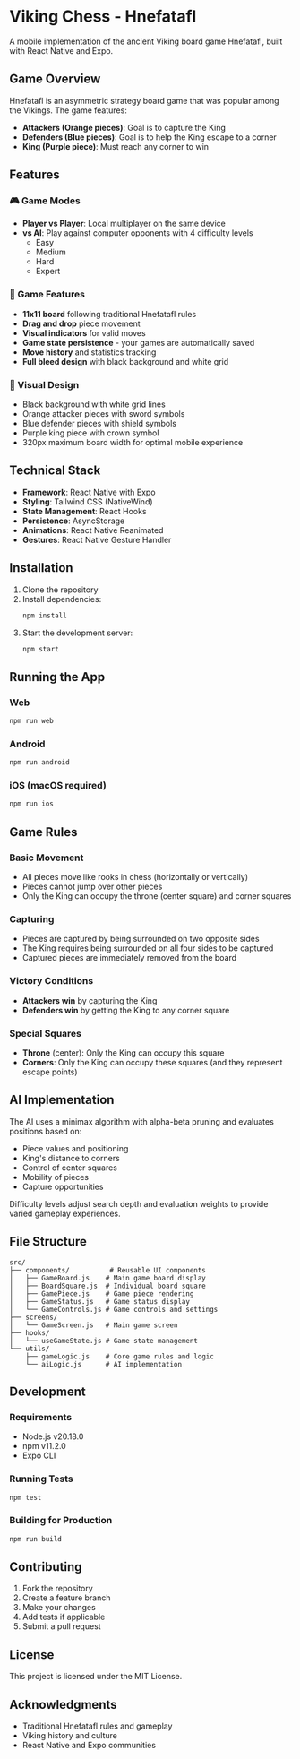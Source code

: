 # Viking Chess - Hnefatafl

A mobile implementation of the ancient Viking board game Hnefatafl, built with React Native and Expo.

## Game Overview

Hnefatafl is an asymmetric strategy board game that was popular among the Vikings. The game features:

- **Attackers (Orange pieces)**: Goal is to capture the King
- **Defenders (Blue pieces)**: Goal is to help the King escape to a corner
- **King (Purple piece)**: Must reach any corner to win

## Features

### 🎮 Game Modes

- **Player vs Player**: Local multiplayer on the same device
- **vs AI**: Play against computer opponents with 4 difficulty levels
  - Easy
  - Medium
  - Hard
  - Expert

### 🎯 Game Features

- **11x11 board** following traditional Hnefatafl rules
- **Drag and drop** piece movement
- **Visual indicators** for valid moves
- **Game state persistence** - your games are automatically saved
- **Move history** and statistics tracking
- **Full bleed design** with black background and white grid

### 🎨 Visual Design

- Black background with white grid lines
- Orange attacker pieces with sword symbols
- Blue defender pieces with shield symbols
- Purple king piece with crown symbol
- 320px maximum board width for optimal mobile experience

## Technical Stack

- **Framework**: React Native with Expo
- **Styling**: Tailwind CSS (NativeWind)
- **State Management**: React Hooks
- **Persistence**: AsyncStorage
- **Animations**: React Native Reanimated
- **Gestures**: React Native Gesture Handler

## Installation

1. Clone the repository
2. Install dependencies:
   ```bash
   npm install
   ```
3. Start the development server:
   ```bash
   npm start
   ```

## Running the App

### Web

```bash
npm run web
```

### Android

```bash
npm run android
```

### iOS (macOS required)

```bash
npm run ios
```

## Game Rules

### Basic Movement

- All pieces move like rooks in chess (horizontally or vertically)
- Pieces cannot jump over other pieces
- Only the King can occupy the throne (center square) and corner squares

### Capturing

- Pieces are captured by being surrounded on two opposite sides
- The King requires being surrounded on all four sides to be captured
- Captured pieces are immediately removed from the board

### Victory Conditions

- **Attackers win** by capturing the King
- **Defenders win** by getting the King to any corner square

### Special Squares

- **Throne** (center): Only the King can occupy this square
- **Corners**: Only the King can occupy these squares (and they represent escape points)

## AI Implementation

The AI uses a minimax algorithm with alpha-beta pruning and evaluates positions based on:

- Piece values and positioning
- King's distance to corners
- Control of center squares
- Mobility of pieces
- Capture opportunities

Difficulty levels adjust search depth and evaluation weights to provide varied gameplay experiences.

## File Structure

```
src/
├── components/          # Reusable UI components
│   ├── GameBoard.js    # Main game board display
│   ├── BoardSquare.js  # Individual board square
│   ├── GamePiece.js    # Game piece rendering
│   ├── GameStatus.js   # Game status display
│   └── GameControls.js # Game controls and settings
├── screens/
│   └── GameScreen.js   # Main game screen
├── hooks/
│   └── useGameState.js # Game state management
└── utils/
    ├── gameLogic.js    # Core game rules and logic
    └── aiLogic.js      # AI implementation
```

## Development

### Requirements

- Node.js v20.18.0
- npm v11.2.0
- Expo CLI

### Running Tests

```bash
npm test
```

### Building for Production

```bash
npm run build
```

## Contributing

1. Fork the repository
2. Create a feature branch
3. Make your changes
4. Add tests if applicable
5. Submit a pull request

## License

This project is licensed under the MIT License.

## Acknowledgments

- Traditional Hnefatafl rules and gameplay
- Viking history and culture
- React Native and Expo communities
